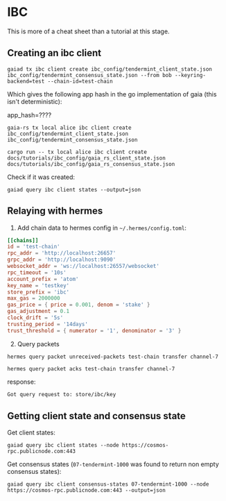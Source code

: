 # IBC

This is more of a cheat sheet than a tutorial at this stage.

## Creating an ibc client

```shell
gaiad tx ibc client create ibc_config/tendermint_client_state.json ibc_config/tendermint_consensus_state.json --from bob --keyring-backend=test --chain-id=test-chain
```

Which gives the following app hash in the go implementation of gaia (this isn't deterministic):

app_hash=????

```shell
gaia-rs tx local alice ibc client create ibc_config/tendermint_client_state.json ibc_config/tendermint_consensus_state.json
```

```shell
cargo run -- tx local alice ibc client create docs/tutorials/ibc_config/gaia_rs_client_state.json docs/tutorials/ibc_config/gaia_rs_consensus_state.json
```

Check if it was created:

```shell
gaiad query ibc client states --output=json
```

## Relaying with hermes

1. Add chain data to hermes config in `~/.hermes/config.toml`:

```toml
[[chains]]
id = 'test-chain'
rpc_addr = 'http://localhost:26657'
grpc_addr = 'http://localhost:9090'
websocket_addr = 'ws://localhost:26557/websocket'
rpc_timeout = '10s'
account_prefix = 'atom'
key_name = 'testkey'
store_prefix = 'ibc'
max_gas = 2000000
gas_price = { price = 0.001, denom = 'stake' }
gas_adjustment = 0.1
clock_drift = '5s'
trusting_period = '14days'
trust_threshold = { numerator = '1', denominator = '3' }
```

2. Query packets

```shell
hermes query packet unreceived-packets test-chain transfer channel-7
```

```shell
hermes query packet acks test-chain transfer channel-7
```

response:

```txt
Got query request to: store/ibc/key
```

## Getting client state and consensus state

Get client states:

```shell
gaiad query ibc client states --node https://cosmos-rpc.publicnode.com:443
```

Get consensus states (`07-tendermint-1000` was found to return non empty consensus states):

```shell
gaiad query ibc client consensus-states 07-tendermint-1000 --node https://cosmos-rpc.publicnode.com:443 --output=json
```
